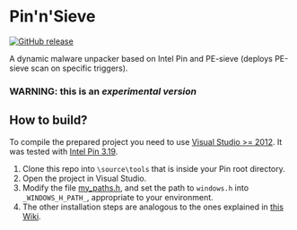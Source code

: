 # Pin'n'Sieve

[![GitHub release](https://img.shields.io/github/release/hasherezade/pin_n_sieve.svg)](https://github.com/hasherezade/pin_n_sieve/releases)

 A dynamic malware unpacker based on Intel Pin and PE-sieve (deploys PE-sieve scan on specific triggers).
 
### WARNING: this is an *experimental version*

How to build?
-
To compile the prepared project you need to use [Visual Studio >= 2012](https://visualstudio.microsoft.com/downloads/). It was tested with [Intel Pin 3.19](https://software.intel.com/en-us/articles/pin-a-binary-instrumentation-tool-downloads).<br/>

1. Clone this repo into `\source\tools` that is inside your Pin root directory.
2. Open the project in Visual Studio. 
3. Modify the file [my_paths.h](my_paths.h), and set the path to `windows.h` into `_WINDOWS_H_PATH_`, appropriate to your environment.
4. The other installation steps are analogous to the ones explained in [this Wiki](https://github.com/hasherezade/tiny_tracer/wiki/Installation).
